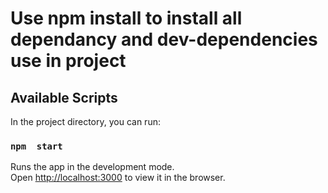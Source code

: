 # Use npm install to install all dependancy and dev-dependencies use in project 


## Available Scripts

In the project directory, you can run:

### `npm  start`

Runs the app in the development mode.\
Open [http://localhost:3000](http://localhost:3000) to view it in the browser.

